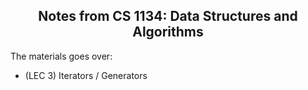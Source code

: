 <div align = "center">
  
## Notes from CS 1134: Data Structures and Algorithms

</div>

The materials goes over:

- (LEC 3) Iterators / Generators
